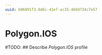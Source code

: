 ```yaml
---
uuid: b06891f3-8d6c-41ef-ac35-469d734c7e57
---
```



# Polygon.IOS


#TODO: ## Describe *Polygon.IOS* profile
